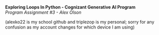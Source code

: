 **Exploring Loops In Python - Cognizant Generative AI Program** <br />
*Program Assignment #3 - Alex Olson* <br />

(alexko22 is my school github and triplezop is my personal; sorry for any confusion as my account changes for which device I am using) <br />
